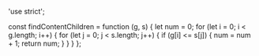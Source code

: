 'use strict';

const findContentChildren = function (g, s) {
  let num = 0;
  for (let i = 0; i < g.length; i++) {
    for (let j = 0; j < s.length; j++) {
      if (g[i] <= s[j]) {
        num = num + 1;
        return num;
      }
    }
  }
};
